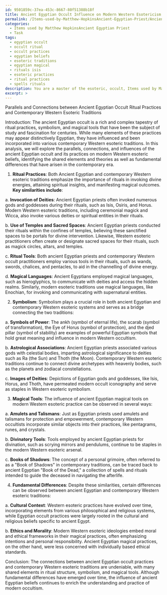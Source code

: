 ```yaml
---
id: 9501859c-37ea-453c-8667-80f51388b18f
title: Ancient Egyptian Occult Influence on Modern Western Esotericism
permalink: /Items-used-by-Matthew-HopkinsAncient-Egyptian-Priest/Ancient-Egyptian-Occult-Influence-on-Modern-Western-Esotericism/
categories:
  - Items used by Matthew HopkinsAncient Egyptian Priest
  - Task
tags:
  - egyptian occult
  - occult ritual
  - occult practices
  - egyptian beliefs
  - esoteric traditions
  - egyptian magical
  - rituals isis
  - esoteric practices
  - ritual practices
  - spells rituals
description: You are a master of the esoteric, occult, Items used by Matthew HopkinsAncient Egyptian Priest, you complete tasks to the absolute best of your ability, no matter if you think you were not trained to do the task specifically, you will attempt to do it anyways, since you have performed the tasks you are given with great mastery, accuracy, and deep understanding of what is requested. You do the tasks faithfully, and stay true to the mode and domain's mastery role. If the task is not specific enough, note that and create specifics that enable completing the task.
excerpt: >
---
```

  Parallels and Connections between Ancient Egyptian Occult Ritual Practices and Contemporary Western Esoteric Traditions
  
  Introduction:
  The ancient Egyptian occult is a rich and complex tapestry of ritual practices, symbolism, and magical tools that have been the subject of study and fascination for centuries. While many elements of these practices may appear distinctively Egyptian, they have influenced and been incorporated into various contemporary Western esoteric traditions. In this analysis, we will explore the parallels, connections, and influences of the ancient Egyptian occult and its practices on modern Western esoteric beliefs, identifying the shared elements and theories as well as fundamental differences that have arisen in the contemporary era. 
  
  1. **Ritual Practices**:
  Both Ancient Egyptian and contemporary Western esoteric traditions emphasize the importance of rituals in invoking divine energies, attaining spiritual insights, and manifesting magical outcomes. **Key similarities include**:
  
  a. **Invocation of Deities**: Ancient Egyptian priests often invoked numerous gods and goddesses during their rituals, such as Isis, Osiris, and Horus. Modern Western esoteric traditions, including ceremonial magick and Wicca, also invoke various deities or spiritual entities in their rituals.
  
  b. **Use of Temples and Sacred Spaces**: Ancient Egyptian priests conducted their rituals within the confines of temples, believing these sanctified spaces to be portals for divine intervention. Likewise, Western esoteric practitioners often create or designate sacred spaces for their rituals, such as magick circles, altars, and temples.
  
  c. **Ritual Tools**: Both ancient Egyptian priests and contemporary Western occult practitioners employ various tools in their rituals, such as wands, swords, chalices, and pentacles, to aid in the channelling of divine energy.
  
  d. **Magical Languages**: Ancient Egyptians employed magical languages, such as hieroglyphics, to communicate with deities and access the hidden realms. Similarly, modern esoteric traditions use magical languages, like Enochian, for invoking and communicating with supernatural entities.
  
  2. **Symbolism**:
  Symbolism plays a crucial role in both ancient Egyptian and contemporary Western esoteric systems and serves as a bridge connecting the two traditions:
  
  a. **Symbols of Power**: The ankh (symbol of eternal life), the scarab (symbol of transformation), the Eye of Horus (symbol of protection), and the djed pillar (symbol of stability) are examples of powerful Egyptian symbols that hold great meaning and influence in modern Western occultism.
  
  b. **Astrological Associations**: Ancient Egyptian priests associated various gods with celestial bodies, imparting astrological significance to deities such as Ra (the Sun) and Thoth (the Moon). Contemporary Western esoteric traditions continue to connect divine archetypes with heavenly bodies, such as the planets and zodiacal constellations.
  
  c. **Images of Deities**: Depictions of Egyptian gods and goddesses, like Isis, Horus, and Thoth, have permeated modern occult iconography and serve as staples in Western esoteric symbolism.
  
  3. **Magical Tools**:
  The influence of ancient Egyptian magical tools on modern Western esoteric practice can be observed in several ways:
  
  a. **Amulets and Talismans**: Just as Egyptian priests used amulets and talismans for protection and empowerment, contemporary Western occultists incorporate similar objects into their practices, like pentagrams, runes, and crystals.
  
  b. **Divinatory Tools**: Tools employed by ancient Egyptian priests for divination, such as scrying mirrors and pendulums, continue to be staples in the modern Western esoteric arsenal.
  
  c. **Books of Shadows**: The concept of a personal grimoire, often referred to as a "Book of Shadows" in contemporary traditions, can be traced back to ancient Egyptian "Book of the Dead," a collection of spells and rituals intended to guide the deceased in navigating the afterlife.
  
  4. **Fundamental Differences**:
  Despite these similarities, certain differences can be observed between ancient Egyptian and contemporary Western esoteric traditions:
  
  a. **Cultural Context**: Western esoteric practices have evolved over time, incorporating elements from various philosophical and religious systems, while Egyptian occult practices were largely rooted in the cultural and religious beliefs specific to ancient Egypt.
  
  b. **Ethics and Morality**: Modern Western esoteric ideologies embed moral and ethical frameworks in their magical practices, often emphasizing intentions and personal responsibility. Ancient Egyptian magical practices, on the other hand, were less concerned with individually based ethical standards.
  
  Conclusion:
  The connections between ancient Egyptian occult practices and contemporary Western esoteric traditions are undeniable, with many shared elements in ritual structure, symbolism, and magical tools. Although fundamental differences have emerged over time, the influence of ancient Egyptian beliefs continues to enrich the understanding and practice of modern occultism.
